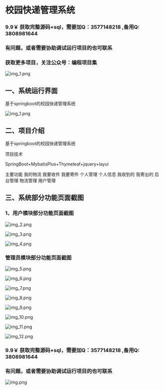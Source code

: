 # 校园快递管理系统


### 9.9￥ 获取完整源码+sql，需要加Q：3577148218 ,备用Q: 3808981644
### 有问题，或者需要协助调试运行项目的也可联系
### 获取更多项目，关注公众号：编程项目集

![img_1.png](img_1.png)


## 一、系统运行界面

基于springboot的校园快递管理系统

![img_1.png](imgs/img_1.png)

## 二、项目介绍

基于springboot的校园快递管理系统

项目技术

SpringBoot+MybatisPlus+Thymeleaf+jquery+layui

主要功能
我的物流
我要收件
我要寄件
个人管理
个人信息
我收到的
我寄出的
后台管理
物流管理
用户管理

## 三、系统部分功能页面截图

### 1、用户模块部分功能页面截图

![img_2.png](imgs/img_2.png)

![img_3.png](imgs/img_3.png)

![img_4.png](imgs/img_4.png)

### 管理员模块部分功能页面截图

![img_5.png](imgs/img_5.png)

![img_6.png](imgs/img_6.png)

![img_7.png](imgs/img_7.png)

![img_8.png](imgs/img_8.png)

![img_9.png](imgs/img_9.png)

![img_10.png](imgs/img_10.png)

![img_11.png](imgs/img_11.png)

![img_12.png](imgs/img_12.png)

### 9.9￥ 获取完整源码+sql，需要加Q：3577148218 ,备用Q: 3808981644
### 有问题，或者需要协助调试运行项目的也可联系
![img.png](img.png)
